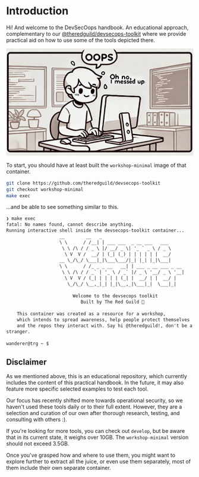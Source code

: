 # Introduction

Hi! And welcome to the DevSecOops handbook. An educational approach, complementary to our [@theredguild/devsecops-toolkit](https://github.com/theredguild/devsecops-toolkit) where we provide practical aid on how to use some of the tools depicted there.

![AI Generated](oops.png)

To start, you should have at least built the `workshop-minimal` image of that container.

```bash
git clone https://github.com/theredguild/devsecops-toolkit
git checkout workshop-minimal
make exec
```

...and be able to see something similar to this.

```plaintext
❯ make exec
fatal: No names found, cannot describe anything.
Running interactive shell inside the devsecops-toolkit container...
                    __        __   _                               
                    \ \      / /__| | ___ ___  _ __ ___   ___      
                     \ \ /\ / / _ \ |/ __/ _ \| '_ ` _ \ / _ \     
                      \ V  V /  __/ | (_| (_) | | | | | |  __/     
                    __ \_/\_/ \___|_|\___\___/|_| |_| |_|\___|     
                    \ \      / /_ _ _ __   __| | ___ _ __ ___ _ __ 
                     \ \ /\ / / _` | '_ \ / _` |/ _ \ '__/ _ \ '__|
                      \ V  V / (_| | | | | (_| |  __/ | |  __/ |   
                       \_/\_/ \__,_|_| |_|\__,_|\___|_|  \___|_|   

                         Welcome to the devsecops toolkit
                            Built by The Red Guild 🪷

    This container was created as a resource for a workshop, 
    which intends to spread awareness, help people protect themselves 
    and the repos they interact with. Say hi @theredguild!, don't be a stranger.

wanderer@trg ~ $ 
```

## Disclaimer

As we mentioned above, this is an educational repository, which currently includes the content of this practical handbook. In the future, it may also feature more specific selected examples to test each tool.

Our focus has recently shifted more towards operational security, so we haven't used these tools daily or to their full extent. However, they are a selection and curation of our own after thorough research, testing, and consulting with others :).

If you're looking for more tools, you can check out `develop`, but be aware that in its current state, it weighs over 10GB. The `workshop-minimal` version should not exceed 3.5GB.

Once you've grasped how and where to use them, you might want to explore further to extract all the juice, or even use them separately, most of them include their own separate container.
